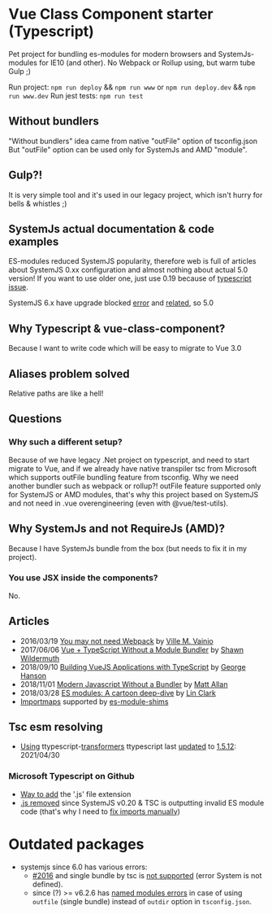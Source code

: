 # Vue Class Component starter (Typescript)
Pet project for bundling es-modules for modern browsers and SystemJs-modules for IE10 (and other).
No Webpack or Rollup using, but warm tube Gulp ;)

Run project: `npm run deploy` && `npm run www` or `npm run deploy.dev` && `npm run www.dev`
Run jest tests: `npm run test`

## Without bundlers
"Without bundlers" idea came from native "outFile" option of tsconfig.json
But "outFile" option can be used only for SystemJs and  AMD "module".

## Gulp?!
It is very simple tool and it's used in our legacy project, which isn't hurry for bells & whistles ;)

## SystemJs actual documentation & code examples
ES-modules reduced SystemJS popularity, therefore web is full of articles about SystemJS 0.xx configuration
and almost nothing about actual 5.0 version! If you want to use older one, just use 0.19 because of [typescript issue](https://github.com/systemjs/systemjs/issues/1587#issuecomment-287013920).

SystemJS 6.x have upgrade blocked [error](https://github.com/systemjs/systemjs/issues/2016) and [related](https://github.com/systemjs/systemjs/issues/2185#issuecomment-626889523), so 5.0

## Why Typescript & vue-class-component?
Because I want to write code which will be easy to migrate to Vue 3.0

## Aliases problem solved
Relative paths are like a hell!

## Questions

### Why such a different setup?
Because of we have legacy .Net project on typescript, and need to start migrate to Vue, and if we already have native transpiler tsc from Microsoft which supports outFile bundling feature from tsconfig. Why we need another bundler such as webpack or rollup?! outFile feature supported only for SystemJS or AMD modules, that's why this project based on SystemJS and not need in .vue overengineering (even with @vue/test-utils).

## Why SystemJs and not RequireJs (AMD)?
Because I have SystemJs bundle from the box (but needs to fix it in my project).

### You use JSX inside the components?
No.

## Articles
- 2016/03/19 [You may not need Webpack](https://medium.com/@vivainio/with-latest-typescript-you-may-not-need-webpack-417d2ef0e773) by [Ville M. Vainio](https://medium.com/@vivainio)
- 2017/06/06 [Vue + TypeScript Without a Module Bundler](https://wildermuth.com/2017/06/06/Vue-TypeScript-Without-a-Module-Bundler) by [Shawn Wildermuth](https://wildermuth.com/about)
- 2018/09/10 [Building VueJS Applications with TypeScript](https://dev.to/georgehanson/building-vuejs-applications-with-typescript-1j2n) by [George Hanson](https://dev.to/georgehanson)
- 2018/11/01 [Modern Javascript Without a Bundler](https://mattallan.me/posts/modern-javascript-without-a-bundler/) by [Matt Allan](https://mattallan.me/about/)
- 2018/03/28 [ES modules: A cartoon deep-dive](https://hacks.mozilla.org/2018/03/es-modules-a-cartoon-deep-dive/) by [Lin Clark](https://twitter.com/linclark)
- [Importmaps](https://github.com/wicg/import-maps) supported by [es-module-shims](https://github.com/guybedford/es-module-shims/blob/main/README.md)

## Tsc esm resolving
- [Using](https://github.com/viT-1/systemjs-ts-es6-vue/blob/e90f5a2a410a7980b2d48ed18d5e3c571660fcba/src/tsconfig.dev.json#L7) ttypescript-[transformers](https://github.com/cevek/ttypescript#transformers)
ttypescript last [updated](https://github.com/viT-1/systemjs-ts-es6-vue/commit/e90f5a2a410a7980b2d48ed18d5e3c571660fcba#diff-7ae45ad102eab3b6d7e7896acd08c427a9b25b346470d7bc6507b6481575d519R96) to [1.5.12](https://www.npmjs.com/package/ttypescript/v/1.5.12): 2021/04/30

### Microsoft Typescript on Github
- [Way to add](https://github.com/microsoft/TypeScript/issues/16577#issuecomment-578729954) the '.js' file extension
- [.js removed](https://github.com/microsoft/TypeScript/issues/13422#issuecomment-275845062) since SystemJS v0.20 & TSC is outputting invalid ES module code (that's why I need to [fix imports manually](https://github.com/viT-1/systemjs-ts-es6-vue/blob/5a6904ae20a99b684e2540a5a99872c5cd43608a/gulpfile.esm.js#L122))

# Outdated packages
- systemjs since 6.0 has various errors:
    - [#2016](https://github.com/systemjs/systemjs/issues/2016) and single bundle by tsc
is [not supported](https://github.com/systemjs/systemjs/issues/2185#issuecomment-626889523) (error System is not defined).
    - since (?) >= v6.2.6 has [named modules errors](https://github.com/systemjs/systemjs/issues/2192#issuecomment-630276107) in case of using `outfile` (single bundle) instead of `outdir` option in `tsconfig.json`.